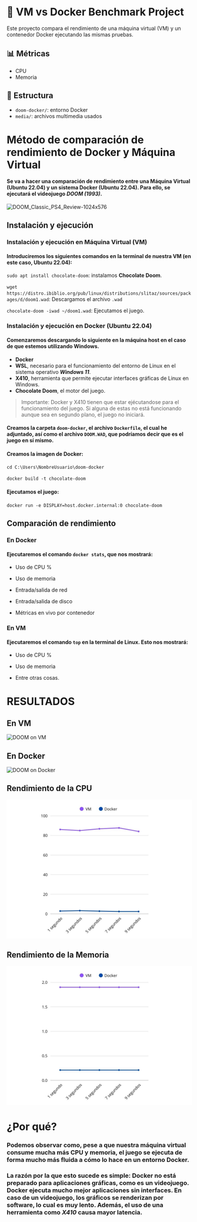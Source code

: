 # 🧪 VM vs Docker Benchmark Project

Este proyecto compara el rendimiento de una máquina virtual (VM) y un contenedor Docker ejecutando las mismas pruebas.

## 📊 Métricas

- CPU
- Memoria

## 📂 Estructura

- `doom-docker/`: entorno Docker
- `media/`: archivos multimedia usados

# Método de comparación de rendimiento de Docker y Máquina Virtual
#### Se va a hacer una comparación de rendimiento entre una Máquina Virtual (Ubuntu 22.04) y un sistema Docker (Ubuntu 22.04). Para ello, se ejecutará el videojuego ***DOOM (1993)***.
![DOOM_Classic_PS4_Review-1024x576](https://github.com/user-attachments/assets/80f004f7-a69c-41b9-a06d-0c85852a06f4)


## Instalación y ejecución
### Instalación y ejecución en Máquina Virtual (VM)
#### Introduciremos los siguientes comandos en la terminal de nuestra VM (en este caso, Ubuntu 22.04):

`sudo apt install chocolate-doom`: instalamos **Chocolate Doom**.

`wget https://distro.ibiblio.org/pub/linux/distributions/slitaz/sources/packages/d/doom1.wad`: Descargamos el archivo `.wad`

`chocolate-doom -iwad ~/doom1.wad`: Ejecutamos el juego.

### Instalación y ejecución en Docker (Ubuntu 22.04)
#### Comenzaremos descargando lo siguiente en la máquina host en el caso de que estemos utilizando Windows.

- **Docker**
- **WSL**, necesario para el funcionamiento del entorno de Linux en el sistema operativo ***Windows 11***.
- **X410**, herramienta que permite ejecutar interfaces gráficas de Linux en Windows.
- **Chocolate Doom**, el motor del juego.

> Importante: Docker y X410 tienen que estar ejécutandose para el funcionamiento del juego. Si alguna de estas no está funcionando aunque sea en segundo plano, el juego no iniciará.

#### Creamos la carpeta `doom-docker`, el archivo `Dockerfile`, el cual he adjuntado, así como el archivo `DOOM.WAD`, que podríamos decir que es el juego en **sí mismo**. 

#### Creamos la imagen de Docker:
`cd C:\Users\NombreUsuario\doom-docker`

`docker build -t chocolate-doom`

#### Ejecutamos el juego:
`docker run -e DISPLAY=host.docker.internal:0 chocolate-doom`

## Comparación de rendimiento
### En Docker 
#### Ejecutaremos el comando `docker stats`, que nos mostrará:
- Uso de CPU %

- Uso de memoria

- Entrada/salida de red

- Entrada/salida de disco

- Métricas en vivo por contenedor

### En VM
#### Ejecutaremos el comando `top` en la terminal de Linux. Esto nos mostrará:
- Uso de CPU %

- Uso de memoria

- Entre otras cosas.


# RESULTADOS

## En VM
![DOOM on VM](./media/DOOM_VM.gif)

## En Docker
![DOOM on Docker](./media/DOOM_Docker.gif)

## Rendimiento de la CPU
![CPU Comparison](./media/CPU_Comparison.jpg)
## Rendimiento de la Memoria
![Memory Comparison](./media/MEM_Comparison.jpg)

# ¿Por qué?
### Podemos observar como, pese a que nuestra máquina virtual consume mucha más CPU y memoria, el juego se ejecuta de forma mucho más fluida a cómo lo hace en un entorno Docker. 

### La razón por la que esto sucede es simple: Docker no está preparado para aplicaciones gráficas, como es un videojuego. Docker ejecuta mucho mejor aplicaciones sin interfaces. En caso de un videojuego, los gráficos se renderizan por software, lo cual es muy lento. Además, el uso de una herramienta como ***X410*** causa mayor latencia.
